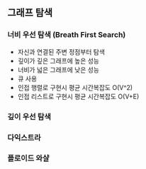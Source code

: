 ## 그래프 탐색

### 너비 우선 탐색 (Breath First Search)

- 자신과 연결된 주변 정점부터 탐색
- 깊이가 깊은 그래프에 높은 성능
- 너비가 넓은 그래프에 낮은 성능
- 큐 사용
- 인접 행렬로 구현시 평균 시간복잡도 O(V^2)
- 인접 리스트로 구현시 평균 시간복잡도 O(V+E)

### 깊이 우선 탐색

### 다익스트라

### 플로이드 와샬
